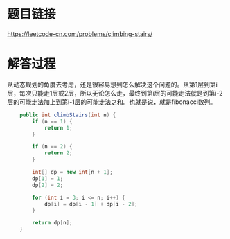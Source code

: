 # 题目链接
https://leetcode-cn.com/problems/climbing-stairs/

# 解答过程
从动态规划的角度去考虑，还是很容易想到怎么解决这个问题的。从第1层到第i层，每次只能走1层或2层，所以无论怎么走，最终到第i层的可能走法就是到第i-2层的可能走法加上到第i-1层的可能走法之和。也就是说，就是fibonacci数列。

```java
	public int climbStairs(int n) {
		if (n == 1) {
			return 1;
		}

		if (n == 2) {
			return 2;
		}

		int[] dp = new int[n + 1];
		dp[1] = 1;
		dp[2] = 2;

		for (int i = 3; i <= n; i++) {
			dp[i] = dp[i - 1] + dp[i - 2];
		}

		return dp[n];
	}
```